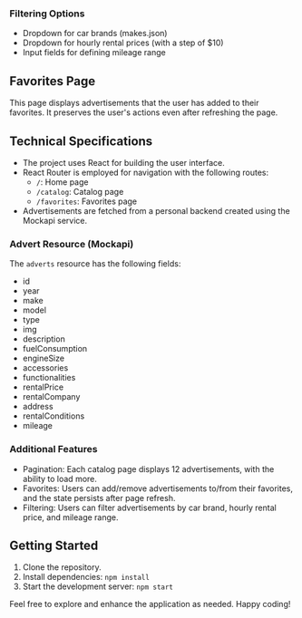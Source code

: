 ### Filtering Options

- Dropdown for car brands (makes.json)
- Dropdown for hourly rental prices (with a step of $10)
- Input fields for defining mileage range

## Favorites Page

This page displays advertisements that the user has added to their favorites. It preserves the user's actions even after refreshing the page.

## Technical Specifications

- The project uses React for building the user interface.
- React Router is employed for navigation with the following routes:
  - `/`: Home page
  - `/catalog`: Catalog page
  - `/favorites`: Favorites page
- Advertisements are fetched from a personal backend created using the Mockapi service.

### Advert Resource (Mockapi)

The `adverts` resource has the following fields:

- id
- year
- make
- model
- type
- img
- description
- fuelConsumption
- engineSize
- accessories
- functionalities
- rentalPrice
- rentalCompany
- address
- rentalConditions
- mileage

### Additional Features

- Pagination: Each catalog page displays 12 advertisements, with the ability to load more.
- Favorites: Users can add/remove advertisements to/from their favorites, and the state persists after page refresh.
- Filtering: Users can filter advertisements by car brand, hourly rental price, and mileage range.

## Getting Started

1. Clone the repository.
2. Install dependencies: `npm install`
3. Start the development server: `npm start`

Feel free to explore and enhance the application as needed. Happy coding!
